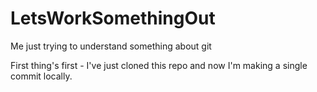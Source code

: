# LetsWorkSomethingOut
Me just trying to understand something about git

First thing's first - I've just cloned this repo and now I'm making a single commit locally.
